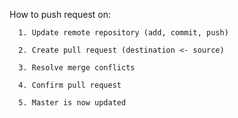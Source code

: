 How to push request on:

      1. Update remote repository (add, commit, push)

      2. Create pull request (destination <- source)

      3. Resolve merge conflicts

      4. Confirm pull request
      
      5. Master is now updated
